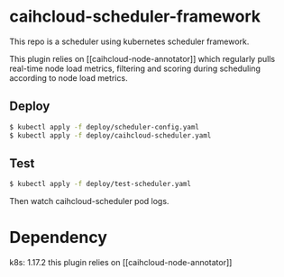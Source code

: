 # caihcloud-scheduler-framework

This repo is a scheduler using kubernetes scheduler framework.

This plugin relies on [[caihcloud-node-annotator]] which regularly pulls real-time node load metrics, filtering and scoring during scheduling according to node load metrics.

## Deploy
```bash
$ kubectl apply -f deploy/scheduler-config.yaml
$ kubectl apply -f deploy/caihcloud-scheduler.yaml
```

## Test
```bash
$ kubectl apply -f deploy/test-scheduler.yaml
```

Then watch caihcloud-scheduler pod logs.

# Dependency 
k8s: 1.17.2
this plugin relies on [[caihcloud-node-annotator]]
